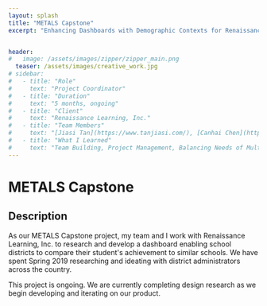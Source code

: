 ```yaml
---
layout: splash
title: "METALS Capstone"
excerpt: "Enhancing Dashboards with Demographic Contexts for Renaissance Learning, Inc."


header:
#   image: /assets/images/zipper/zipper_main.png
  teaser: /assets/images/creative_work.jpg
# sidebar:
#   - title: "Role"
#     text: "Project Coordinator"
#   - title: "Duration"
#     text: "5 months, ongoing"
#   - title: "Client"
#     text: "Renaissance Learning, Inc."
#   - title: "Team Members"
#     text: "[Jiasi Tan](https://www.tanjiasi.com/), [Canhai Chen](https://polchen.me/), [Yihong Shi](http://yihongshi.com/), [Bella Yang](https://kxyang.com/)"
#   - title: "What I Learned"
#     text: "Team Building, Project Management, Balancing Needs of Multiple Stakeholders, Task Distribution, Culture Modelling, Constructive Criticism"
---
```

# METALS Capstone  

## Description
As our METALS Capstone project, my team and I work with Renaissance Learning, Inc. to research and develop a dashboard enabling school districts to compare their student's achievement to similar schools. We have spent Spring 2019 researching and ideating with district administrators across the country. 

This project is ongoing. We are currently completing design research as we begin developing and iterating on our product.


<!-- ## Phase 1: Research


# Phase 2: Synthesis

# Phase 3: Ideation

# Phase 4: Prototyping

# Conclusion -->